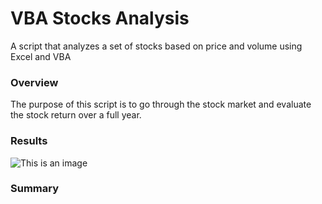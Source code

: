 # VBA Stocks Analysis

A script that analyzes a set of stocks based on price and volume using Excel and VBA

### Overview

The purpose of this script is to go through the stock market and evaluate the stock return over a full year.

### Results

![This is an image]()

### Summary
